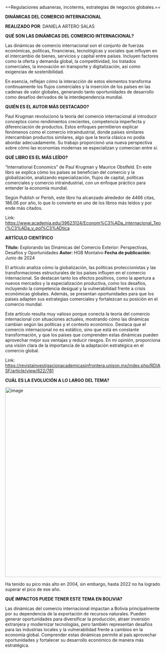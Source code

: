 
==Regulaciones aduaneras, incoterms,
estrategias de negocios globales.==

**DINÁMICAS DEL COMERCIO INTERNACIONAL**

**REALIZADO POR**: DANIELA ARTERO SALAS

**QUÉ SON LAS DINÁMICAS DEL COMERCIO INTERNACIONAL?**


Las dinámicas de comercio internacional son el conjunto de fuerzas económicas, políticas, financieras, tecnológicas y sociales que influyen en el intercambio de bienes, servicios y capital entre países. Incluyen factores como la oferta y demanda global, la competitividad, los tratados comerciales, la innovación en transporte y digitalización, así como exigencias de sostenibilidad.

En esencia, reflejan cómo la interacción de estos elementos transforma continuamente los flujos comerciales y la inserción de los países en las cadenas de valor globales, generando tanto oportunidades de desarrollo como desafíos derivados de la interdependencia mundial.

**QUIÉN ES EL AUTOR MÁS DESTACADO?**

Paul Krugman revolucionó la teoría del comercio internacional al introducir conceptos como rendimientos crecientes, competencia imperfecta y diferenciación de productos. Estos enfoques permitieron explicar fenómenos como el comercio intraindustrial, donde países similares intercambian productos similares, algo que la teoría clásica no podía abordar adecuadamente. Su trabajo proporcionó una nueva perspectiva sobre cómo las economías modernas se especializan y comercian entre sí.

**QUÉ LIBRO ES EL MÁS LEÍDO?**

“International Economics” de Paul Krugman y Maurice Obstfeld. En este libro se explica cómo los países se benefician del comercio y la globalización, analizando especialización, flujos de capital, políticas comerciales y comercio intraindustrial, con un enfoque práctico para entender la economía mundial.

Según Publish or Perish, este libro ha alcanzado alrededor de 4466 citas, 186.06 por año, lo que lo convierte en uno de los libros más leídos y por ende más citados.

Link: https://www.academia.edu/39623124/Econom%C3%ADa_internacional_Teor%C3%ADa_y_pol%C3%ADtica


**ARTÍCULO CIENTÍFICO**

**Título:** Explorando las Dinámicas del Comercio Exterior: Perspectivas, Desafíos y Oportunidades
**Autor:** HGB Montalvo
**Fecha de publicación:** Junio de 2024

El artículo analiza cómo la globalización, las políticas proteccionistas y las transformaciones estructurales de los países influyen en el comercio internacional. Se destacan tanto los efectos positivos, como la apertura a nuevos mercados y la especialización productiva, como los desafíos, incluyendo la competencia desigual y la vulnerabilidad frente a crisis económicas globales. Además, se presentan oportunidades para que los países adapten sus estrategias comerciales y fortalezcan su posición en el comercio mundial.

Este artículo resulta muy valioso porque conecta la teoría del comercio internacional con situaciones actuales, mostrando cómo las dinámicas cambian según las políticas y el contexto económico. Destaca que el comercio internacional no es estático, sino que está en constante transformación, y que los países que comprenden estas dinámicas pueden aprovechar mejor sus ventajas y reducir riesgos. En mi opinión, proporciona una visión clara de la importancia de la adaptación estratégica en el comercio global.

Link: https://revistainvestigacionacademicasinfrontera.unison.mx/index.php/RDIASF/article/view/622/781


**CUÁL ES LA EVOLUCIÓN A LO LARGO DEL TEMA?**

<img width="1769" height="614" alt="image" src="https://github.com/user-attachments/assets/9ec421c2-f09f-4ae4-8045-801f16d8d26f" />

Ha tenido su pico más alto en 2004, sin embargo, hasta 2022 no ha logrado superar el pico de ese año.

**QUÉ IMPACTOS PUEDE TENER ESTE TEMA EN BOLIVIA?**

Las dinámicas del comercio internacional impactan a Bolivia principalmente por su dependencia de la exportación de recursos naturales. Pueden generar oportunidades para diversificar la producción, atraer inversión extranjera y modernizar tecnologías, pero también representan desafíos para las industrias locales y la vulnerabilidad frente a cambios en la economía global. Comprender estas dinámicas permite al país aprovechar oportunidades y fortalecer su desarrollo económico de manera más estratégica.

